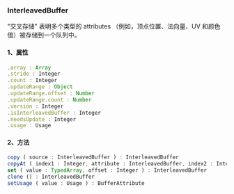### InterleavedBuffer
"交叉存储" 表明多个类型的 attributes （例如，顶点位置、法向量、UV 和颜色值）被存储到一个队列中。

#### 1、属性
```js
.array : Array
.stride : Integer
.count : Integer
.updateRange : Object
.updateRange.offset : Number
.updateRange.count : Number
.version : Integer
.isInterleavedBuffer : Integer
.needsUpdate : Integer
.usage : Usage
```

#### 2、方法
```js
copy ( source : InterleavedBuffer ) : InterleavedBuffer
copyAt ( index1 : Integer, attribute : InterleavedBuffer, index2 : Integer ) : InterleavedBuffer
set ( value : TypedArray, offset : Integer ) : InterleavedBuffer
clone () : InterleavedBuffer
setUsage ( value : Usage ) : BufferAttribute
```
